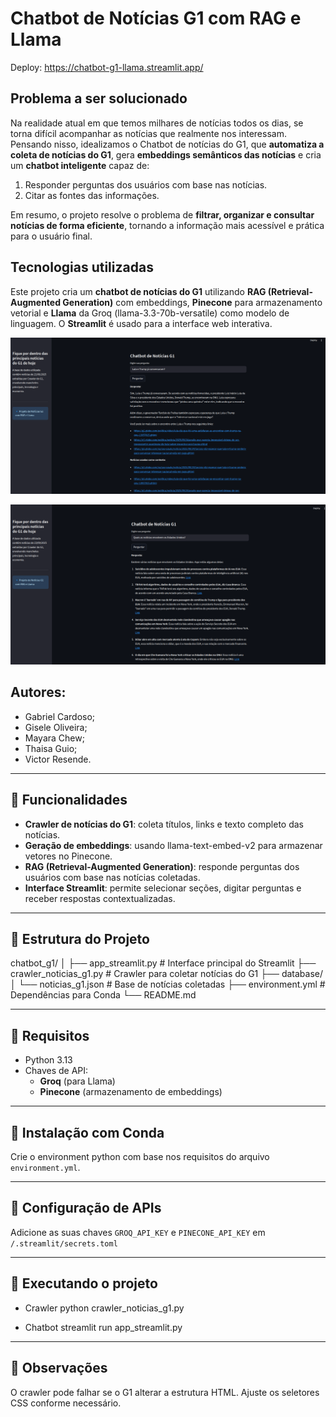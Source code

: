 # Chatbot de Notícias G1 com RAG e Llama

Deploy: https://chatbot-g1-llama.streamlit.app/

## Problema a ser solucionado

Na realidade atual em que temos milhares de notícias todos os dias, se torna difícil acompanhar as notícias que realmente nos interessam. Pensando nisso, idealizamos o Chatbot de notícias do G1, que **automatiza a coleta de notícias do G1**, gera **embeddings semânticos das notícias** e cria um **chatbot inteligente** capaz de:

1. Responder perguntas dos usuários com base nas notícias.
2. Citar as fontes das informações.

Em resumo, o projeto resolve o problema de **filtrar, organizar e consultar notícias de forma eficiente**, tornando a informação mais acessível e prática para o usuário final.

## Tecnologias utilizadas

Este projeto cria um **chatbot de notícias do G1** utilizando **RAG (Retrieval-Augmented Generation)** com embeddings, **Pinecone** para armazenamento vetorial e **Llama** da Groq (llama-3.3-70b-versatile) como modelo de linguagem. O **Streamlit** é usado para a interface web interativa.

![Demonstração 1 Chatbot](images/1_politica.png)


![Demonstração 2 Chatbot](images/2_eua.png)


## Autores: 
- Gabriel Cardoso;
- Gisele Oliveira;
- Mayara Chew;
- Thaisa Guio;
- Victor Resende.

---

## 🔹 Funcionalidades

- **Crawler de notícias do G1**: coleta títulos, links e texto completo das notícias.
- **Geração de embeddings**: usando llama-text-embed-v2 para armazenar vetores no Pinecone.
- **RAG (Retrieval-Augmented Generation)**: responde perguntas dos usuários com base nas notícias coletadas.
- **Interface Streamlit**: permite selecionar seções, digitar perguntas e receber respostas contextualizadas.

---

## 🔹 Estrutura do Projeto
chatbot_g1/
│
├── app_streamlit.py # Interface principal do Streamlit
├── crawler_noticias_g1.py # Crawler para coletar notícias do G1
├── database/
│ └── noticias_g1.json # Base de notícias coletadas
├── environment.yml # Dependências para Conda
└── README.md


---

## 🔹 Requisitos

- Python 3.13
- Chaves de API:
  - **Groq** (para Llama)
  - **Pinecone** (armazenamento de embeddings)

---

## 🔹 Instalação com Conda

Crie o environment python com base nos requisitos do arquivo `environment.yml`.

---

## 🔹 Configuração de APIs

Adicione as suas chaves `GROQ_API_KEY` e `PINECONE_API_KEY` em `/.streamlit/secrets.toml`

---

## 🔹 Executando o projeto

- Crawler
python crawler_noticias_g1.py

- Chatbot
streamlit run app_streamlit.py

---

## 🔹 Observações

O crawler pode falhar se o G1 alterar a estrutura HTML. Ajuste os seletores CSS conforme necessário.
